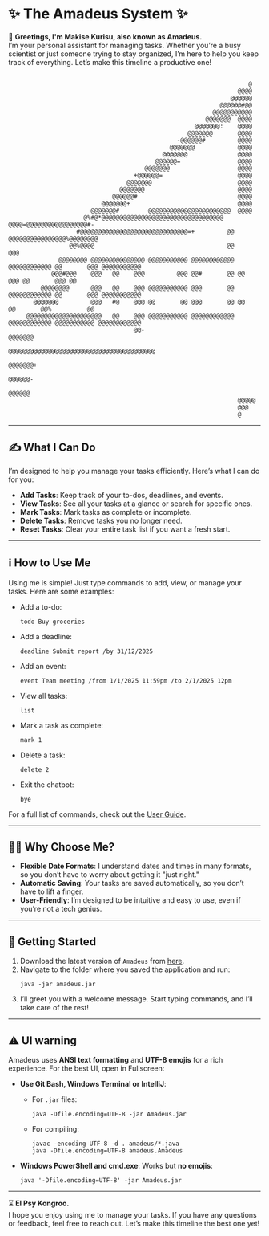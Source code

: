 # ✨ The Amadeus System ✨

👋 **Greetings, I'm Makise Kurisu, also known as Amadeus.**  
I’m your personal assistant for managing tasks. Whether you’re a busy scientist or just someone trying to stay organized, I’m here to help you keep track of everything. Let’s make this timeline a productive one!

```
    
                                                                   @
                                                                @@@@
                                                              @@@@@@
                                                           @@@@@@#@@
                                                         @@@@@@@@@@@
                                                       @@@@@@@  @@@@
                                                    @@@@@@@:    @@@@
                                                  @@@@@@@       @@@@
                                               -@@@@@@#         @@@@
                                             @@@@@@@            @@@@
                                           @@@@@@@              @@@@
                                         @@@@@@=                @@@@
                                      @@@@@@@                   @@@@
                                   +@@@@@@=                     @@@@
                                 @@@@@@@                        @@@@
                               @@@@@@@                          @@@@
                             @@@@@@#                            @@@@
                          @@@@@@@+                              @@@@
                       @@@@@@@#        @@@@@@@@@@@@@@@@@@@@@@@  @@@@
                     @%#@*@@@@@@@@@@@@@@@@@@@@@@@@@@@@@@@@@@    @@@@=@@@@@@@@@@@@@@@@@#-
                   #@@@@@@@@@@@@@@@@@@@@@@@@@@@@@@=+         @@ @@@@@@@@@@@@@@@@%@@@@@@@@
                 @@%@@@@                                     @@                       @@@
              @@@@@@@@ @@@@@@@@@@@@@@@ @@@@@@@@@@@ @@@@@@@@@@@@ @@@@@@@@@@@@ @@       @@@ @@@@@@@@@@@
            @@@#@@@    @@@   @@    @@@         @@@ @@#       @@ @@       @@@ @@       @@@ @@
         @@@@@@@@      @@@   @@    @@@ @@@@@@@@@@@ @@@       @@ @@@@@@@@@@@@ @@       @@@ @@@@@@@@@@@
       @@@@@@@         @@@   #@    @@@ @@       @@ @@@       @@ @@           @@       @@%          @@
     @@@@@@@@@@@@@@@@@@@@@   @@    @@@ @@@@@@@@@@@ @@@@@@@@@@@@ @@@@@@@@@@@@ @@@@@@@@@@@ @@@@@@@@@@@@
                                   @@-                                         @@@@@@@
                                   @@@@@@@@@@@@@@@@@@@@@@@@@@@@@@@@@@@@@@@@@
                                                                   @@@@@@@+
                                                                  @@@@@@-
                                                                 @@@@@@
                                                                @@@@@
                                                                @@@
                                                                @
```

---

## ✍️ What I Can Do

I’m designed to help you manage your tasks efficiently. Here’s what I can do for you:

- **Add Tasks**: Keep track of your to-dos, deadlines, and events.
- **View Tasks**: See all your tasks at a glance or search for specific ones.
- **Mark Tasks**: Mark tasks as complete or incomplete.
- **Delete Tasks**: Remove tasks you no longer need.
- **Reset Tasks**: Clear your entire task list if you want a fresh start.

---

## ℹ️ How to Use Me

Using me is simple! Just type commands to add, view, or manage your tasks. Here are some examples:

- Add a to-do:  
  ```
  todo Buy groceries
  ```

- Add a deadline:  
  ```
  deadline Submit report /by 31/12/2025
  ```

- Add an event:  
  ```
  event Team meeting /from 1/1/2025 11:59pm /to 2/1/2025 12pm
  ```

- View all tasks:  
  ```
  list
  ```

- Mark a task as complete:  
  ```
  mark 1
  ```

- Delete a task:  
  ```
  delete 2
  ```

- Exit the chatbot:  
  ```
  bye
  ```

For a full list of commands, check out the [User Guide](https://markneoneo.github.io/ip/).

---

## 🙋‍♀️ Why Choose Me?

- **Flexible Date Formats**: I understand dates and times in many formats, so you don’t have to worry about getting it "just right."
- **Automatic Saving**: Your tasks are saved automatically, so you don’t have to lift a finger.
- **User-Friendly**: I’m designed to be intuitive and easy to use, even if you’re not a tech genius.

---

## 🏁 Getting Started

1. Download the latest version of `Amadeus` from [here](https://github.com/Markneoneo/ip).
2. Navigate to the folder where you saved the application and run:
   ```
   java -jar amadeus.jar
   ```
3. I’ll greet you with a welcome message. Start typing commands, and I’ll take care of the rest!

---

## ⚠️ UI warning

Amadeus uses **ANSI text formatting** and **UTF-8 emojis** for a rich experience. For the best UI, open in Fullscreen:

- **Use Git Bash, Windows Terminal or IntelliJ**:  
  - For `.jar` files:  
    ```
    java -Dfile.encoding=UTF-8 -jar Amadeus.jar
    ```
  - For compiling:  
    ```
    javac -encoding UTF-8 -d . amadeus/*.java
    java -Dfile.encoding=UTF-8 amadeus.Amadeus
    ```

- **Windows PowerShell and cmd.exe**: Works but **no emojis**:  
  ```
  java '-Dfile.encoding=UTF-8' -jar Amadeus.jar
  ```

---
⌛ **El Psy Kongroo.**  
I hope you enjoy using me to manage your tasks. If you have any questions or feedback, feel free to reach out. Let’s make this timeline the best one yet!

